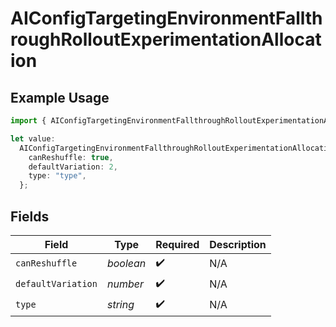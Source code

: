 # AIConfigTargetingEnvironmentFallthroughRolloutExperimentationAllocation

## Example Usage

```typescript
import { AIConfigTargetingEnvironmentFallthroughRolloutExperimentationAllocation } from "@launchdarkly/mcp-server/models/components";

let value:
  AIConfigTargetingEnvironmentFallthroughRolloutExperimentationAllocation = {
    canReshuffle: true,
    defaultVariation: 2,
    type: "type",
  };
```

## Fields

| Field              | Type               | Required           | Description        |
| ------------------ | ------------------ | ------------------ | ------------------ |
| `canReshuffle`     | *boolean*          | :heavy_check_mark: | N/A                |
| `defaultVariation` | *number*           | :heavy_check_mark: | N/A                |
| `type`             | *string*           | :heavy_check_mark: | N/A                |